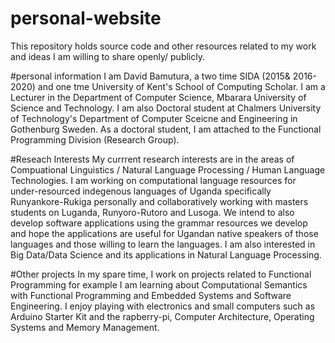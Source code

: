 # personal-website
This repository holds source code and other resources related to my work and ideas I am willing to share openly/ publicly.

#personal information
I am David Bamutura, a two time SIDA (2015& 2016-2020) and one tme University of Kent's School of Computing Scholar. I am a Lecturer in the Department of Computer Science, Mbarara University of Science and Technology. I am also  Doctoral student at Chalmers University of Technology's Department of Computer Sceicne and Engineering in Gothenburg Sweden. As a doctoral student, I am attached to the Functional Programming Division (Research Group). 

#Reseach Interests
My currrent research interests are in the areas of Compuational Linguistics / Natural Language Processing / Human Language Technologies. I am working on computational language resources for under-resourced indegenous languages of Uganda specifically Runyankore-Rukiga personally and collaboratively working with masters students on Luganda, Runyoro-Rutoro and Lusoga. We intend to also develop software applications using the grammar resources we develop and hope the applications are useful for Ugandan native speakers of those languages and those willing to learn the languages. I am also interested in Big Data/Data Science and its applications in Natural Language Processing. 

#Other projects
In my spare time, I work on projects related to Functional Programming for example I am learning about Computational Semantics with Functional Programming and Embedded Systems and Software Engineering. I enjoy playing with electronics and small computers such as Arduino Starter Kit and the rapberry-pi, Computer Architecture, Operating Systems and Memory Management.
